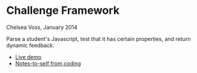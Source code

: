 Challenge Framework
===================

Chelsea Voss, January 2014

Parse a student's Javascript, test that it has certain properties, and return dynamic feedback. 

* [Live demo](https://rawgit.com/csvoss/ka-parse-javascript/master/index.html)
* [Notes-to-self from coding](http://goo.gl/QyiBIk)